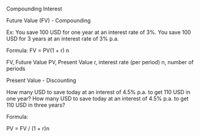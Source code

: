 Compounding Interest

Future Value (FV) - Compounding 

Ex:
You save 100 USD for one year at an interest rate of 3%.
You save 100 USD for 3 years at an interest rate of 3% p.a.

Formula: 
FV = PV(1 + r) n

FV, Future Value
PV, Present Value
r, interest rate (per period)
n, number of periods

Present Value - Discounting

How many USD to save today at an interest of 4.5% p.a. to get 110 USD in one year?
How many USD to save today at an interest of 4.5% p.a. to get 110 USD in three years?

Formula:

PV = FV / (1 + r)n
